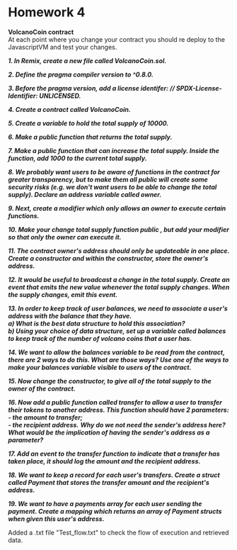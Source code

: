 # Homework 4

**VolcanoCoin contract**  
At each point where you change your contract you should re deploy to the JavascriptVM and test your changes.

***1. In Remix, create a new file called VolcanoCoin.sol.***

***2. Define the pragma compiler version to ^0.8.0.***

***3. Before the pragma version, add a license identifer: // SPDX-License-Identifier: UNLICENSED.***

***4. Create a contract called VolcanoCoin.***

***5. Create a variable to hold the total supply of 10000.***

***6. Make a public function that returns the total supply.***

***7. Make a public function that can increase the total supply. Inside the function, add 1000 to the current total supply.***

***8. We probably want users to be aware of functions in the contract for greater transparency, but to make them all public will create some security risks (e.g. we    don't want users to be able to change the total supply). Declare an address variable called owner.***

***9. Next, create a modifier which only allows an owner to execute certain functions.***

***10. Make your change total supply function public , but add your modifier so that only the owner can execute it.***

***11. The contract owner's address should only be updateable in one place. Create a constructor and within the constructor, store the owner's address.***

***12. It would be useful to broadcast a change in the total supply. Create an event that emits the new value whenever the total supply changes. When the supply changes, emit this event.***

***13. In order to keep track of user balances, we need to associate a user's address with the balance that they have.  
a) What is the best data structure to hold this association?  
b) Using your choice of data structure, set up a variable called balances to keep track of the number of volcano coins that a user has.***

***14. We want to allow the balances variable to be read from the contract, there are 2 ways to do this. What are those ways? Use one of the ways to make your balances variable visible to users of the contract.***

***15. Now change the constructor, to give all of the total supply to the owner of the contract.***

***16. Now add a public function called transfer to allow a user to transfer their tokens to another address. This function should have 2 parameters:***  
   ***- the amount to transfer;***  
   ***- the recipient address.*** 
   ***Why do we not need the sender's address here?***  
   ***What would be the implication of having the sender's address as a parameter?***
       
***17. Add an event to the transfer function to indicate that a transfer has taken place, it should log the amount and the recipient address.***

***18. We want to keep a record for each user's transfers. Create a struct called Payment that stores the transfer amount and the recipient's address.***

***19. We want to have a payments array for each user sending the payment. Create a mapping which returns an array of Payment structs when given this user's address.***

Added a .txt file "Test_flow.txt" to check the flow of execution and retrieved data.
